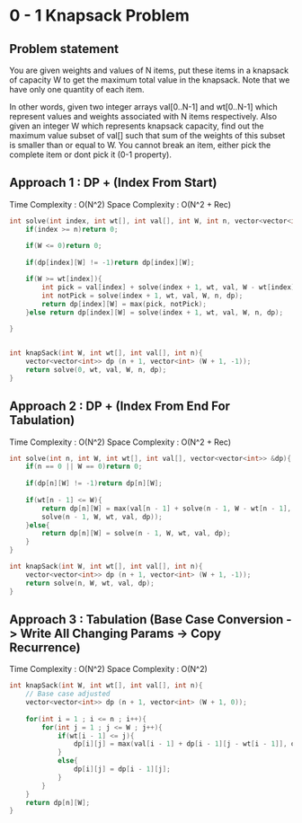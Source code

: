 # 0 - 1 Knapsack Problem

## Problem statement

You are given weights and values of N items, put these items in a knapsack of capacity W to get the maximum total value in the knapsack. Note that we have only one quantity of each item.

In other words, given two integer arrays val[0..N-1] and wt[0..N-1] which represent values and weights associated with N items respectively. Also given an integer W which represents knapsack capacity, find out the maximum value subset of val[] such that sum of the weights of this subset is smaller than or equal to W. You cannot break an item, either pick the complete item or dont pick it (0-1 property).

## Approach 1 : DP + (Index From Start)

Time Complexity : O(N^2) 
Space Complexity : O(N^2 + Rec)

```cpp
int solve(int index, int wt[], int val[], int W, int n, vector<vector<int>> &dp){
    if(index >= n)return 0;
    
    if(W <= 0)return 0;
    
    if(dp[index][W] != -1)return dp[index][W];

    if(W >= wt[index]){
        int pick = val[index] + solve(index + 1, wt, val, W - wt[index], n, dp);
        int notPick = solve(index + 1, wt, val, W, n, dp);
        return dp[index][W] = max(pick, notPick);
    }else return dp[index][W] = solve(index + 1, wt, val, W, n, dp);
    
}


int knapSack(int W, int wt[], int val[], int n){
    vector<vector<int>> dp (n + 1, vector<int> (W + 1, -1));
    return solve(0, wt, val, W, n, dp);
}
```

## Approach 2 : DP + (Index From End For Tabulation)

Time Complexity : O(N^2) 
Space Complexity : O(N^2 + Rec)

```cpp
int solve(int n, int W, int wt[], int val[], vector<vector<int>> &dp){
    if(n == 0 || W == 0)return 0;
    
    if(dp[n][W] != -1)return dp[n][W];
    
    if(wt[n - 1] <= W){
        return dp[n][W] = max(val[n - 1] + solve(n - 1, W - wt[n - 1], wt, val, dp), 
        solve(n - 1, W, wt, val, dp));
    }else{
        return dp[n][W] = solve(n - 1, W, wt, val, dp);
    }
}

int knapSack(int W, int wt[], int val[], int n){ 
    vector<vector<int>> dp (n + 1, vector<int> (W + 1, -1));
    return solve(n, W, wt, val, dp);
}
```

## Approach 3 : Tabulation (Base Case Conversion -> Write All Changing Params -> Copy Recurrence)

Time Complexity : O(N^2) 
Space Complexity : O(N^2)

```cpp
int knapSack(int W, int wt[], int val[], int n){ 
    // Base case adjusted
    vector<vector<int>> dp (n + 1, vector<int> (W + 1, 0));
    
    for(int i = 1 ; i <= n ; i++){
        for(int j = 1 ; j <= W ; j++){
            if(wt[i - 1] <= j){
                dp[i][j] = max(val[i - 1] + dp[i - 1][j - wt[i - 1]], dp[i - 1][j]);
            }
            else{
                dp[i][j] = dp[i - 1][j];
            }
        }
    }
    return dp[n][W];
}
```
